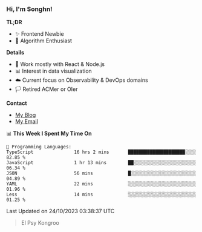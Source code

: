 ### Hi, I'm Songhn!

**TL;DR**

- ✨ Frontend Newbie
- 🎈 Algorithm Enthusiast

**Details**

- 🎯 Work mostly with React & Node.js
- 📊 Interest in data visualization
- ☁️ Current focus on Observability & DevOps domains
- 🏳️ Retired ACMer or OIer

**Contact**
- [My Blog](https://blog.songhn.com)
- [My Email](mailto:songhn233@gmail.com)

<!--START_SECTION:waka-->
📊 **This Week I Spent My Time On** 

```text
💬 Programming Languages: 
TypeScript               16 hrs 2 mins       █████████████████████░░░░   82.85 % 
JavaScript               1 hr 13 mins        ██░░░░░░░░░░░░░░░░░░░░░░░   06.34 % 
JSON                     56 mins             █░░░░░░░░░░░░░░░░░░░░░░░░   04.89 % 
YAML                     22 mins             ░░░░░░░░░░░░░░░░░░░░░░░░░   01.96 % 
Less                     14 mins             ░░░░░░░░░░░░░░░░░░░░░░░░░   01.25 % 
```


 Last Updated on 24/10/2023 03:38:37 UTC
<!--END_SECTION:waka-->

> El Psy Kongroo
